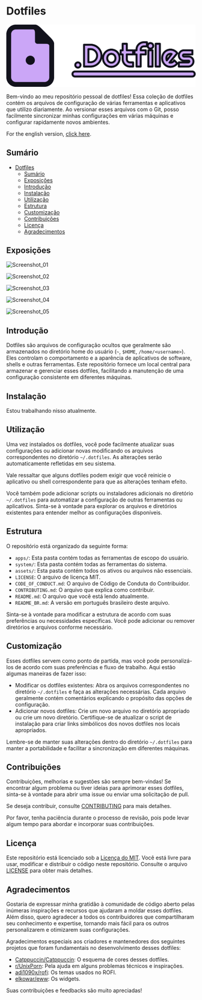 # Dotfiles

![DotfilesLogo](./assets/meta/images/Headers/DotFiles.svg)

Bem-vindo ao meu repositório pessoal de dotfiles! Essa coleção de dotfiles contém os arquivos de configuração de várias ferramentas e aplicativos que utilizo diariamente. Ao versionar esses arquivos com o Git, posso facilmente sincronizar minhas configurações em várias máquinas e configurar rapidamente novos ambientes.

For the english version, [click here](./README.md).

## Sumário

- [Dotfiles](#dotfiles)
  - [Sumário](#sumário)
  - [Exposições](#exposições)
  - [Introdução](#introdução)
  - [Instalação](#instalação)
  - [Utilização](#utilização)
  - [Estrutura](#estrutura)
  - [Customização](#customização)
  - [Contribuições](#contribuições)
  - [Licença](#licença)
  - [Agradecimentos](#agradecimentos)

## Exposições

![Screenshot_01](./assets/meta/images/screenshots/screenshot_01.png)

![Screenshot_02](./assets/meta/images/screenshots/screenshot_02.png)

![Screenshot_03](./assets/meta/images/screenshots/screenshot_03.png)

![Screenshot_04](./assets/meta/images/screenshots/screenshot_04.png)

![Screenshot_05](./assets/meta/images/screenshots/screenshot_05.png)

## Introdução

Dotfiles são arquivos de configuração ocultos que geralmente são armazenados no diretório home do usuário (`~`, `$HOME`, `/home/<username>`). Eles controlam o comportamento e a aparência de aplicativos de software, shells e outras ferramentas. Este repositório fornece um local central para armazenar e gerenciar esses dotfiles, facilitando a manutenção de uma configuração consistente em diferentes máquinas.

## Instalação

Estou trabalhando nisso atualmente.

## Utilização

Uma vez instalados os dotfiles, você pode facilmente atualizar suas configurações ou adicionar novas modificando os arquivos correspondentes no diretório `~/.dotfiles`. As alterações serão automaticamente refletidas em seu sistema.

Vale ressaltar que alguns dotfiles podem exigir que você reinicie o aplicativo ou shell correspondente para que as alterações tenham efeito.

Você também pode adicionar scripts ou instaladores adicionais no diretório `~/.dotfiles` para automatizar a configuração de outras ferramentas ou aplicativos. Sinta-se à vontade para explorar os arquivos e diretórios existentes para entender melhor as configurações disponíveis.

## Estrutura

O repositório está organizado da seguinte forma:

- `apps/`: Esta pasta contém todas as ferramentas de escopo do usuário.
- `system/`: Esta pasta contém todas as ferramentas do sistema.
- `assets/`: Esta pasta contém todos os ativos ou arquivos não essenciais.
- `LICENSE`: O arquivo de licença MIT.
- `CODE_OF_CONDUCT.md`: O arquivo de Código de Conduta do Contribuidor.
- `CONTRIBUTING.md`: O arquivo que explica como contribuir.
- `README.md`: O arquivo que você está lendo atualmente.
- `README_BR.md`: A versão em português brasileiro deste arquivo.

Sinta-se à vontade para modificar a estrutura de acordo com suas preferências ou necessidades específicas. Você pode adicionar ou remover diretórios e arquivos conforme necessário.

## Customização

Esses dotfiles servem como ponto de partida, mas você pode personalizá-los de acordo com suas preferências e fluxo de trabalho. Aqui estão algumas maneiras de fazer isso:

- Modificar os dotfiles existentes: Abra os arquivos correspondentes no diretório `~/.dotfiles` e faça as alterações necessárias. Cada arquivo geralmente contém comentários explicando o propósito das opções de configuração.
- Adicionar novos dotfiles: Crie um novo arquivo no diretório apropriado ou crie um novo diretório. Certifique-se de atualizar o script de instalação para criar links simbólicos dos novos dotfiles nos locais apropriados.

Lembre-se de manter suas alterações dentro do diretório `~/.dotfiles` para manter a portabilidade e facilitar a sincronização em diferentes máquinas.

## Contribuições

Contribuições, melhorias e sugestões são sempre bem-vindas! Se encontrar algum problema ou tiver ideias para aprimorar esses dotfiles, sinta-se à vontade para abrir uma issue ou enviar uma solicitação de pull.

Se deseja contribuir, consulte [CONTRIBUTING](./CONTRIBUTING_BR.md) para mais detalhes.

Por favor, tenha paciência durante o processo de revisão, pois pode levar algum tempo para abordar e incorporar suas contribuições.

## Licença

Este repositório está licenciado sob a [Licença do MIT](./LICENSE_BR.md). Você está livre para usar, modificar e distribuir o código neste repositório. Consulte o arquivo [LICENSE](./LICENSE_BR.md) para obter mais detalhes.

## Agradecimentos

Gostaria de expressar minha gratidão à comunidade de código aberto pelas inúmeras inspirações e recursos que ajudaram a moldar esses dotfiles. Além disso, quero agradecer a todos os contribuidores que compartilharam seu conhecimento e expertise, tornando mais fácil para os outros personalizarem e otimizarem suas configurações.

Agradecimentos especiais aos criadores e mantenedores dos seguintes projetos que foram fundamentais no desenvolvimento desses dotfiles:

- [Catppuccin/Catppuccin](https://github.com/catppuccin/catppuccin): O esquema de cores desses dotfiles.
- [r/UnixPorn](https://www.reddit.com/r/unixporn): Pela ajuda em alguns problemas técnicos e inspirações.
- [adi1090x/rofi](https://github.com/adi1090x/rofi): Os temas usados no ROFI.
- [elkowar/eww](https://github.com/elkowar/eww): Os widgets.

Suas contribuições e feedbacks são muito apreciadas!
